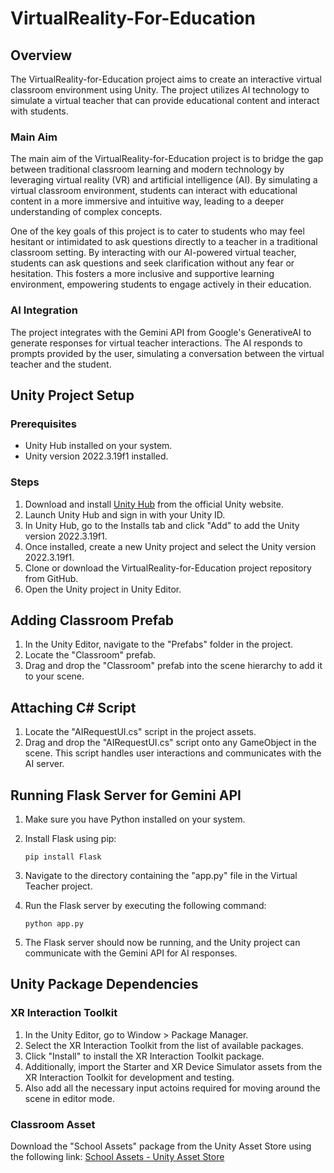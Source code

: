 # VirtualReality-For-Education

## Overview

The VirtualReality-for-Education project aims to create an interactive virtual classroom environment using Unity. The project utilizes AI technology to simulate a virtual teacher that can provide educational content and interact with students.

### Main Aim

The main aim of the VirtualReality-for-Education project is to bridge the gap between traditional classroom learning and modern technology by leveraging virtual reality (VR) and artificial intelligence (AI). By simulating a virtual classroom environment, students can interact with educational content in a more immersive and intuitive way, leading to a deeper understanding of complex concepts.

One of the key goals of this project is to cater to students who may feel hesitant or intimidated to ask questions directly to a teacher in a traditional classroom setting. By interacting with our AI-powered virtual teacher, students can ask questions and seek clarification without any fear or hesitation. This fosters a more inclusive and supportive learning environment, empowering students to engage actively in their education.

### AI Integration

The project integrates with the Gemini API from Google's GenerativeAI to generate responses for virtual teacher interactions. The AI responds to prompts provided by the user, simulating a conversation between the virtual teacher and the student.

## Unity Project Setup

### Prerequisites

- Unity Hub installed on your system.
- Unity version 2022.3.19f1 installed.

### Steps

1. Download and install [Unity Hub](https://unity.com/download) from the official Unity website.
2. Launch Unity Hub and sign in with your Unity ID.
3. In Unity Hub, go to the Installs tab and click "Add" to add the Unity version 2022.3.19f1.
4. Once installed, create a new Unity project and select the Unity version 2022.3.19f1.
5. Clone or download the VirtualReality-for-Education project repository from GitHub.
6. Open the Unity project in Unity Editor.

## Adding Classroom Prefab

1. In the Unity Editor, navigate to the "Prefabs" folder in the project.
2. Locate the "Classroom" prefab.
3. Drag and drop the "Classroom" prefab into the scene hierarchy to add it to your scene.

## Attaching C# Script

1. Locate the "AIRequestUI.cs" script in the project assets.
2. Drag and drop the "AIRequestUI.cs" script onto any GameObject in the scene. This script handles user interactions and communicates with the AI server.

## Running Flask Server for Gemini API

1. Make sure you have Python installed on your system.
2. Install Flask using pip:

    ```
    pip install Flask
    ```

3. Navigate to the directory containing the "app.py" file in the Virtual Teacher project.
4. Run the Flask server by executing the following command:

    ```
    python app.py
    ```

5. The Flask server should now be running, and the Unity project can communicate with the Gemini API for AI responses.

## Unity Package Dependencies

### XR Interaction Toolkit

1. In the Unity Editor, go to Window > Package Manager.
2. Select the XR Interaction Toolkit from the list of available packages.
3. Click "Install" to install the XR Interaction Toolkit package.
4. Additionally, import the Starter and XR Device Simulator assets from the XR Interaction Toolkit for development and testing.
5. Also add all the necessary input actoins required for moving around the scene in editor mode.

### Classroom Asset

Download the "School Assets" package from the Unity Asset Store using the following link: [School Assets - Unity Asset Store](https://assetstore.unity.com/packages/3d/environments/school-assets-146253)

